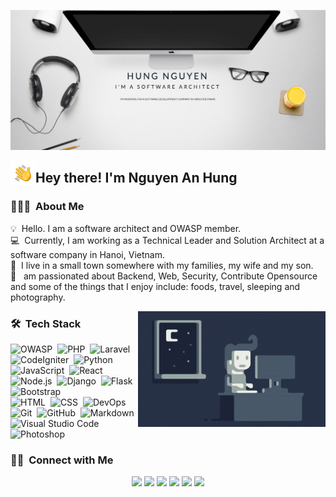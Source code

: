 ![Hung Nguyen Banner](https://raw.githubusercontent.com/nguyenanhung/nguyenanhung/master/assets/banner-2022.png)

<img alt="Night Coding" src="https://raw.githubusercontent.com/nguyenanhung/nguyenanhung/master/assets/Hand%20Wave.gif" width='40' align="left"/><h2>Hey there! I'm Nguyen An Hung</h2>

<!-- ## 👋 &nbsp;Hey there! I'm Nguyen An Hung -->

### 👨🏻‍💻 &nbsp;About Me

💡 &nbsp;Hello. I am a software architect and OWASP member.\
💻 &nbsp;Currently, I am working as a Technical Leader and Solution Architect at a software company in Hanoi, Vietnam.\
🌱 &nbsp;I live in a small town somewhere with my families, my wife and my son. \
💬 &nbsp; am passionated about Backend, Web, Security, Contribute Opensource and some of the things that I enjoy include: foods, travel, sleeping and photography.

<img alt="Night Coding" src="https://raw.githubusercontent.com/nguyenanhung/nguyenanhung/master/assets/Night-Coding.gif" align="right"/>

### 🛠 &nbsp;Tech Stack

![OWASP](https://img.shields.io/badge/Foudation-OWASP-red?style=flat)&nbsp;
![PHP](https://img.shields.io/badge/-PHP-05122A?style=flat&logo=php)&nbsp;
![Laravel](https://img.shields.io/badge/-Laravel-05122A?style=flat&logo=laravel)&nbsp;
![CodeIgniter](https://img.shields.io/badge/-CodeIgniter-05122A?style=flat&logo=codeigniter)&nbsp;
![Python](https://img.shields.io/badge/-Python-05122A?style=flat&logo=python)&nbsp;
![JavaScript](https://img.shields.io/badge/-JavaScript-05122A?style=flat&logo=javascript)&nbsp;
![React](https://img.shields.io/badge/-React-05122A?style=flat&logo=react)&nbsp;
![Node.js](https://img.shields.io/badge/-Node.js-05122A?style=flat&logo=node.js)&nbsp;
![Django](https://img.shields.io/badge/-Django-05122A?style=flat&logo=django&logoColor=092E20)&nbsp;
![Flask](https://img.shields.io/badge/-Flask-05122A?style=flat&logo=flask)&nbsp;
![Bootstrap](https://img.shields.io/badge/-Bootstrap-05122A?style=flat&logo=bootstrap&logoColor=563D7C)\
![HTML](https://img.shields.io/badge/-HTML-05122A?style=flat&logo=HTML5)&nbsp;
![CSS](https://img.shields.io/badge/-CSS-05122A?style=flat&logo=CSS3&logoColor=1572B6)&nbsp;
![DevOps](https://img.shields.io/badge/-DevOps-05122A?style=flat&logo=devops)&nbsp;
![Git](https://img.shields.io/badge/-Git-05122A?style=flat&logo=git)&nbsp;
![GitHub](https://img.shields.io/badge/-GitHub-05122A?style=flat&logo=github)&nbsp;
![Markdown](https://img.shields.io/badge/-Markdown-05122A?style=flat&logo=markdown)\
![Visual Studio Code](https://img.shields.io/badge/-Visual%20Studio%20Code-05122A?style=flat&logo=visual-studio-code&logoColor=007ACC)&nbsp;
![Photoshop](https://img.shields.io/badge/-Photoshop-05122A?style=flat&logo=adobe-photoshop)&nbsp;

### 🤝🏻 &nbsp;Connect with Me

<p align="center">
<a href="https://paypal.me/nguyenanhung"><img src="https://img.shields.io/badge/-nguyenanhung-1877F2?style=flat&logo=Paypal&logoColor=white"/></a>
<a href="https://nguyenanhung.com"><img src="https://img.shields.io/badge/-nguyenanhung.com-3423A6?style=flat&logo=Google-Chrome&logoColor=white"/></a>
<a href="https://linkedin.com/in/nguyenanhung"><img src="https://img.shields.io/badge/-Nguyễn%20An%20Hưng-0077B5?style=flat&logo=Linkedin&logoColor=white"/></a>
<a href="mailto:dev@nguyenanhung.com"><img src="https://img.shields.io/badge/-dev@nguyenanhung.com-D14836?style=flat&logo=Gmail&logoColor=white"/></a>
<a href="https://instagram.com/iam.hungng"><img src="https://img.shields.io/badge/-@iam.hungng-E4405F?style=flat&logo=Instagram&logoColor=white"/></a>
<a href="https://facebook.com/nguyenanhung"><img src="https://img.shields.io/badge/-@nguyenanhung-1877F2?style=flat&logo=Facebook&logoColor=white"/></a>
</p>
